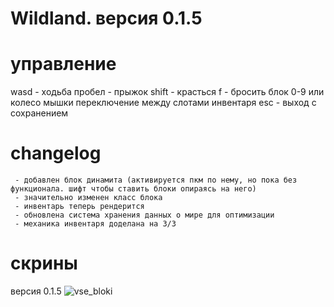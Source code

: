# Wildland. версия 0.1.5

# управление
 wasd - ходьба
 пробел - прыжок
 shift - красться
 f - бросить блок
 0-9 или колесо мышки переключение между слотами инвентаря
 esc - выход с сохранением

# changelog
     - добавлен блок динамита (активируется пкм по нему, но пока без функционала. шифт чтобы ставить блоки опираясь на него)
     - значительно изменен класс блока
     - инвентарь теперь рендерится
     - обновлена система хранения данных о мире для оптимизации
     - механика инвентаря доделана на 3/3

# скрины
версия 0.1.5
![vse_bloki](https://cdn.discordapp.com/attachments/1030158950542356511/1092200492710514759/image.png)
